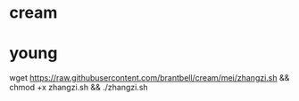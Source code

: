 # cream
young
===========================================
wget https://raw.githubusercontent.com/brantbell/cream/mei/zhangzi.sh && chmod +x zhangzi.sh && ./zhangzi.sh
